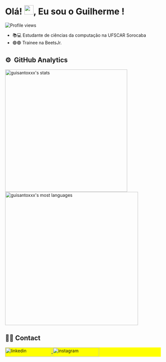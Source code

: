 <h1 align="left">Olá! <img src="https://raw.githubusercontent.com/kaueMarques/kaueMarques/master/hi.gif" height="30px">, Eu sou o Guilherme !</h1>
<p align="left"> <img src="https://komarev.com/ghpvc/?username=guisantoxxx&color=blue" alt="Profile views" /> </p>

- 📚💻 Estudante de ciências da computação na UFSCAR Sorocaba
- 🟢🟣 Trainee na BeetsJr.


## ⚙️ &nbsp;GitHub Analytics

<p align="left">
<img width="395em" src="https://github-readme-stats.vercel.app/api?username=guisantoxxx&hide=ranking&show_icons=true&theme=transparent&rank_icon=github" alt="guisantoxxx's stats"/>   
<img width="430em" src="https://github-readme-stats.vercel.app/api/top-langs/?username=guisantoxxx&layout=compact&theme=transparent" alt="guisantoxxx's most languages"/>
</p>

## 👨‍💻 Contact

<p align="left" style="background:yellow">
<a href="https://linkedin.com/in/guilherme-santos-521257258" target="_blank">
  <img align="center" src="https://img.shields.io/badge/-Guilherme Santos-05122A?style=flat&logo=linkedin" alt="linkedin" width="150" height="30"/>
</a>
<a href="https://instagram.com/gui_frsantos" target="_blank">
 <img align="center" src="https://img.shields.io/badge/-gui_frsantos-05122A?style=flat&logo=instagram" alt="instagram" width="150" height="30"/>
</a>
</p>
<br><br>
